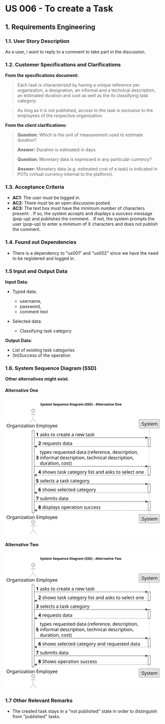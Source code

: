 # US 006 - To create a Task 

## 1. Requirements Engineering


### 1.1. User Story Description

As a user, i want to reply to a comment to take part in the discussion.
	

### 1.2. Customer Specifications and Clarifications 


**From the specifications document:**

>	Each task is characterized by having a unique reference per organization, a designation, an informal and a technical description, an estimated duration and cost as well as the its classifying task category.


>	As long as it is not published, access to the task is exclusive to the employees of the respective organization. 



**From the client clarifications:**

> **Question:** Which is the unit of measurement used to estimate duration?
>  
> **Answer:** Duration is estimated in days.


> **Question:** Monetary data is expressed in any particular currency?
>  
> **Answer:** Monetary data (e.g. estimated cost of a task) is indicated in POTs (virtual currency internal to the platform).


### 1.3. Acceptance Criteria


* **AC1:** The user must be logged in.  
* **AC2:** There must be an open discussion posted.
* **AC3:** The text box must have the minimum number of characters present: 
	. If so, the system accepts and displays a success message (pop-up) and publishes the comment. 
	. If not, the system prompts the user (pop-up) to enter a minimum of X characters and does not publish the comment.


### 1.4. Found out Dependencies


* There is a dependency to "us001" and "us002" since we have the need to be registered and logged in.



### 1.5 Input and Output Data


**Input Data:**

* Typed data:
	* username, 
	* password, 
	* comment text
	
	
* Selected data:
	* Classifying task category 


**Output Data:**

* List of existing task categories
* (In)Success of the operation

### 1.6. System Sequence Diagram (SSD)

**Other alternatives might exist.**

#### Alternative One

![System Sequence Diagram - Alternative One](svg/us006-system-sequence-diagram-alternative-one.svg)

#### Alternative Two

![System Sequence Diagram - Alternative Two](svg/us006-system-sequence-diagram-alternative-two.svg)

### 1.7 Other Relevant Remarks

* The created task stays in a "not published" state in order to distinguish from "published" tasks.